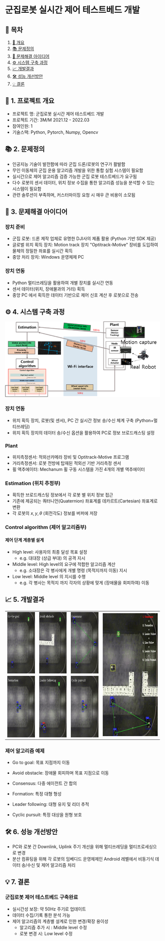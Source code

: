 # 군집로봇 실시간 제어 테스트베드 개발

## 📗 목차

1. [📝 개요](#📝-1.-프로젝트-개요)
2. [📚 문제정의](#📚-2.-문제정의)
3. [📃 문제해결 아이디어](#📃-3.-문제해결-아이디어)
4. [⚙️ 시스템 구축 과정](#⚙️-4.-시스템-구축-과정)
5. [📈 개발결과](#📈-5.-개발결과)
6. [🛠️ 성능 개선방안](#-6.-성능-개선방안)
7. [💡 결론](#💡-7.-결론)

## **📝 1. 프로젝트 개요**
- 프로젝트 명: 군집로봇 실시간 제어 테스트베드 개발
- 프로젝트 기간: 3M/M 2021.12 - 2022.03
- 참여인원: 1
- 기술스택: Python, Pytorch, Numpy, Opencv


## **📚 2. 문제정의**
- 인공지능 기술이 발전함에 따라 군집 드론/로봇의 연구가 활발함
- 무인 이동체의 군집 운용 알고리즘 개발을 위한 통합 실험 시스템이 필요함
- 실시간으로 제어 알고리즘 검증 가능한 군집 로봇 테스트베드가 요구됨
- 다수 로봇의 센서 데이터, 위치 정보 수집을 통한 알고리즘 성능을 분석할 수 있는 시스템이 필요함
- 관련 솔루션이 부족하며, 커스터마이징 요청 시 매우 큰 비용이 소모됨


## **📃 3. 문제해결 아이디어**
### 장치 준비
- 군집 로봇: 드론 제작 업체로 유명한 DJI사의 제품 활용 (Python 기반 SDK 제공)
- 글로벌 위치 획득 장치: Motion track 장치 "Optitrack-Motive" 장비를 도입하여 물체의 정밀한 좌표를 실시간 획득
- 중앙 처리 장치: Windows 운영체제 PC

### 장치 연동
- Python 멀티쓰레딩을 활용하여 개별 장치를 실시간 연동
- 센서 데이터(위치, 장애물과의 거리) 획득
- 중앙 PC 에서 획득한 데이터 기반으로 제어 신호 계산 후 로봇으로 전송


## **⚙️ 4. 시스템 구축 과정**
![system-framework](./img/군집로봇테스트베드프레임워크.png)
### 장치 연동
- 위치 획득 장치, 로봇(및 센서), PC 간 실시간 정보 송/수신 체계 구축 (Python+멀티쓰레딩)
- 위치 획득 장치의 데이터 송/수신 옵션을 활용하여 PC로 정보 브로드캐스팅 설정

### Plant
- 위치측정센서: 적외선카메라 장비 및 Optitrack-Motive 프로그램
- 거리측정센서: 로봇 전방에 탑재된 적외선 기반 거리측정 센서
- 휠 액추에이터: Mechanum 휠 구동 시스템을 가진 4개의 개별 액추에이터

### Estimation (위치 추정부)
- 획득한 브로드캐스팅 정보에서 각 로봇 별 위치 정보 접근
- 기존에 제공되는 쿼터니언(Quaternion) 좌표계를 데카르트(Cartesian) 좌표계로 변환
- 각 로봇의 $x, y, \theta$ (회전각도) 정보를 버퍼에 저장

### Control algorithm (제어 알고리즘부)
#### 제어 단계 계층별 설계
- High level: 사용자의 최종 달성 목표 설정
    - e.g. 대대장 (상급 부대) 의 공격 지시
- Middle level: High level의 요구에 적합한 알고리즘 계산
    - e.g. 소대장은 각 병사에게 개별 명령 (목적지까지 이동) 지시
- Low level: Middle level 의 지시를 수행
    - e.g. 각 병사는 목적지 까지 각자의 상황에 맞게 (장애물을 회피하여) 이동

## **📈 5. 개발결과**
<table>
  <tr>
    <td><img src="./img/gtg.gif" alt="go-to-goal" width=200px height=200px></td>
    <td><img src="./img/ao.gif" alt="avoid-obstacle" width=200px height=200px></td>
    <td><img src="./img/cons.gif" alt="consensus" width=200px height=200px></td>
    <td rowspan="2"><img src="./img/mscen.gif" alt="multi-scenarios" width=400px height=400px></td>
  </tr>
  <tr>
    <td><img src="./img/form.gif" alt="formation" width=200px height=200px></td>
    <td><img src="./img/lf.gif" alt="leader-following" width=200px height=200px></td>
    <td><img src="./img/cp.gif" alt="cyclic-pursuit" width=200px height=200px></td>
  </tr>
</table>

### 제어 알고리즘 예제
- Go to goal: 목표 지점까지 이동
- Avoid obstacle: 장애물 회피하며 목표 지점으로 이동
- Consensus: 다중 에이전트 간 합의

- Formation: 특정 대형 형성
- Leader following: 대형 유지 및 리더 추적
- Cyclic pursuit: 특정 대상을 원형 보호


## **🛠️ 6. 성능 개선방안**
- PC와 로봇 간 Downlink, Uplink 주기 개선을 위해 멀티쓰레딩을 멀티프로세싱으로 변경
- 분산 컴퓨팅을 위해 각 로봇의 임베디드 운영체제인 Android 레벨에서 비동기식 데이터 송/수신 및 제어 알고리즘 처리

## **💡 7. 결론**
### 군집로봇 제어 테스트베드 구축완료
  - 실시간성 보장: 약 50Hz 주기로 업데이트
  - 데이터 수집/기록 통한 분석 가능
  - 제어 알고리즘의 계층별 설계로 인한 변경/확장 용이성
    - 알고리즘 추가 시 : Middle level 수정
    - 로봇 변경 시: Low level 수정
